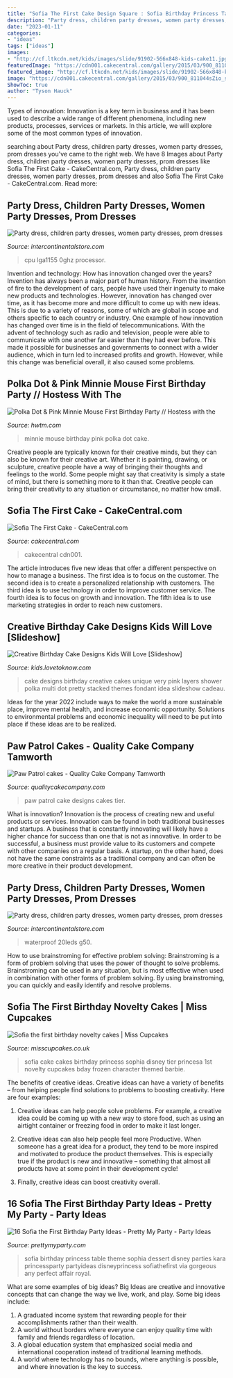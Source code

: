 ```yaml
---
title: "Sofia The First Cake Design Square : Sofia Birthday Princess Table Theme Sophia Dessert Disney Parties Kara Princessparty Partyideas Disneyprincess Sofiathefirst Via Gorgeous Any Perfect Affair Royal"
description: "Party dress, children party dresses, women party dresses, prom dresses"
date: "2023-01-11"
categories:
- "ideas"
tags: ["ideas"]
images:
- "http://cf.ltkcdn.net/kids/images/slide/91902-566x848-kids-cake11.jpg"
featuredImage: "https://cdn001.cakecentral.com/gallery/2015/03/900_811044sZio_sofia-the-first-cake.jpg"
featured_image: "http://cf.ltkcdn.net/kids/images/slide/91902-566x848-kids-cake11.jpg"
image: "https://cdn001.cakecentral.com/gallery/2015/03/900_811044sZio_sofia-the-first-cake.jpg"
ShowToc: true
author: "Tyson Hauck"
---
```



Types of innovation:
Innovation is a key term in business and it has been used to describe a wide range of different phenomena, including new products, processes, services or markets. In this article, we will explore some of the most common types of innovation.

	

		
searching about Party dress, children party dresses, women party dresses, prom dresses you've came to the right web. We have 8 Images about Party dress, children party dresses, women party dresses, prom dresses like Sofia The First Cake - CakeCentral.com, Party dress, children party dresses, women party dresses, prom dresses and also Sofia The First Cake - CakeCentral.com. Read more:
		
    
## Party Dress, Children Party Dresses, Women Party Dresses, Prom Dresses

<img loading=lazy src="https://ae01.alicdn.com/kf/HTB1p8LGcE4WMKJjSspmq6AznpXaB.jpg?size=193221&amp;height=872&amp;width=865&amp;hash=5254d3eebdb6420adee218684c760b1e" onerror="this.onerror=null;this.src='https://tse2.mm.bing.net/th?id=OIP.UlTT7r22Qgre4hhoTHYLHgHaHd&amp;pid=15.1';" alt="Party dress, children party dresses, women party dresses, prom dresses">

_Source: intercontinentalstore.com_

>cpu lga1155 0ghz processor. 

	

Invention and technology: How has innovation changed over the years?
Invention has always been a major part of human history. From the invention of fire to the development of cars, people have used their ingenuity to make new products and technologies. However, innovation has changed over time, as it has become more and more difficult to come up with new ideas. This is due to a variety of reasons, some of which are global in scope and others specific to each country or industry.
One example of how innovation has changed over time is in the field of telecommunications. With the advent of technology such as radio and television, people were able to communicate with one another far easier than they had ever before. This made it possible for businesses and governments to connect with a wider audience, which in turn led to increased profits and growth. However, while this change was beneficial overall, it also caused some problems.

    
## Polka Dot &amp; Pink Minnie Mouse First Birthday Party // Hostess With The

<img loading=lazy src="https://www.hwtm.com/wp-content/uploads/2013/07/minnie-mouse-cake.jpg" onerror="this.onerror=null;this.src='https://tse2.mm.bing.net/th?id=OIP.J7DIDqyfGUsqW6jzrtHrxwHaJ_&amp;pid=15.1';" alt="Polka Dot &amp; Pink Minnie Mouse First Birthday Party // Hostess with the">

_Source: hwtm.com_

>minnie mouse birthday pink polka dot cake. 

	

Creative people are typically known for their creative minds, but they can also be known for their creative art. Whether it is painting, drawing, or sculpture, creative people have a way of bringing their thoughts and feelings to the world. Some people might say that creativity is simply a state of mind, but there is something more to it than that. Creative people can bring their creativity to any situation or circumstance, no matter how small.

    
## Sofia The First Cake - CakeCentral.com

<img loading=lazy src="https://cdn001.cakecentral.com/gallery/2015/03/900_811044sZio_sofia-the-first-cake.jpg" onerror="this.onerror=null;this.src='https://tse2.mm.bing.net/th?id=OIP.b8irO1kEIn3A37qj19JNlwHaJ4&amp;pid=15.1';" alt="Sofia The First Cake - CakeCentral.com">

_Source: cakecentral.com_

>cakecentral cdn001. 

	

The article introduces five new ideas that offer a different perspective on how to manage a business. The first idea is to focus on the customer. The second idea is to create a personalized relationship with customers. The third idea is to use technology in order to improve customer service. The fourth idea is to focus on growth and innovation. The fifth idea is to use marketing strategies in order to reach new customers.

    
## Creative Birthday Cake Designs Kids Will Love [Slideshow]

<img loading=lazy src="http://cf.ltkcdn.net/kids/images/slide/91902-566x848-kids-cake11.jpg" onerror="this.onerror=null;this.src='https://tse1.mm.bing.net/th?id=OIP.Sq9Ny_O_C_-qGI-AadyN9QHaLG&amp;pid=15.1';" alt="Creative Birthday Cake Designs Kids Will Love [Slideshow]">

_Source: kids.lovetoknow.com_

>cake designs birthday creative cakes unique very pink layers shower polka multi dot pretty stacked themes fondant idea slideshow cadeau. 

	

Ideas for the year 2022 include ways to make the world a more sustainable place, improve mental health, and increase economic opportunity. Solutions to environmental problems and economic inequality will need to be put into place if these ideas are to be realized.

    
## Paw Patrol Cakes - Quality Cake Company Tamworth

<img loading=lazy src="https://w2d8a5y9.stackpathcdn.com/wp-content/uploads/2020/04/Paw-patrol-two-tier-tower-1-628x1030.jpg" onerror="this.onerror=null;this.src='https://tse2.mm.bing.net/th?id=OIP.8oYSAVhsDTKYg9GNu7XgygHaMJ&amp;pid=15.1';" alt="Paw Patrol cakes - Quality Cake Company Tamworth">

_Source: qualitycakecompany.com_

>paw patrol cake designs cakes tier. 

	

What is innovation?
Innovation is the process of creating new and useful products or services. Innovation can be found in both traditional businesses and startups. A business that is constantly innovating will likely have a higher chance for success than one that is not as innovative. In order to be successful, a business must provide value to its customers and compete with other companies on a regular basis. A startup, on the other hand, does not have the same constraints as a traditional company and can often be more creative in their product development.

    
## Party Dress, Children Party Dresses, Women Party Dresses, Prom Dresses

<img loading=lazy src="https://ae01.alicdn.com/kf/HTB1LuRbD4GYBuNjy0Fnq6x5lpXad.jpg" onerror="this.onerror=null;this.src='https://tse2.mm.bing.net/th?id=OIP.qN7lMQnXqyMg-tebUlLyqQHaE8&amp;pid=15.1';" alt="Party dress, children party dresses, women party dresses, prom dresses">

_Source: intercontinentalstore.com_

>waterproof 20leds g50. 

	

How to use brainstroming for effective problem solving:
Brainstroming is a form of problem solving that uses the power of thought to solve problems. Brainstroming can be used in any situation, but is most effective when used in combination with other forms of problem solving. By using brainstroming, you can quickly and easily identify and resolve problems.

    
## Sofia The First Birthday Novelty Cakes | Miss Cupcakes

<img loading=lazy src="http://www.misscupcakes.co.uk/wp-content/uploads/2014/08/DSC_1387.jpg" onerror="this.onerror=null;this.src='https://tse3.mm.bing.net/th?id=OIP.dFsaM8mJNllIkQc8sR7rZQHaJI&amp;pid=15.1';" alt="Sofia the first birthday novelty cakes | Miss Cupcakes">

_Source: misscupcakes.co.uk_

>sofia cake cakes birthday princess sophia disney tier princesa 1st novelty cupcakes bday frozen character themed barbie. 

	

The benefits of creative ideas.
Creative ideas can have a variety of benefits – from helping people find solutions to problems to boosting creativity. Here are four examples:
1. Creative ideas can help people solve problems. For example, a creative idea could be coming up with a new way to store food, such as using an airtight container or freezing food in order to make it last longer.

2. Creative ideas can also help people feel more Productive. When someone has a great idea for a product, they tend to be more inspired and motivated to produce the product themselves. This is especially true if the product is new and innovative – something that almost all products have at some point in their development cycle!

3. Finally, creative ideas can boost creativity overall.

    
## 16 Sofia The First Birthday Party Ideas - Pretty My Party - Party Ideas

<img loading=lazy src="https://zolpwsuwoq-flywheel.netdna-ssl.com/wp-content/uploads/2017/07/sofia-the-first-dessert-table-e1501377871678.jpg" onerror="this.onerror=null;this.src='https://tse2.mm.bing.net/th?id=OIP.1h2L40ISv_HONQnMmiZwEwHaLH&amp;pid=15.1';" alt="16 Sofia the First Birthday Party Ideas - Pretty My Party - Party Ideas">

_Source: prettymyparty.com_

>sofia birthday princess table theme sophia dessert disney parties kara princessparty partyideas disneyprincess sofiathefirst via gorgeous any perfect affair royal. 

	

What are some examples of big ideas?
Big Ideas are creative and innovative concepts that can change the way we live, work, and play. Some big ideas include: 
1. A graduated income system that rewarding people for their accomplishments rather than their wealth.
2. A world without borders where everyone can enjoy quality time with family and friends regardless of location.
3. A global education system that emphasized social media and international cooperation instead of traditional learning methods.
4. A world where technology has no bounds, where anything is possible, and where innovation is the key to success.

